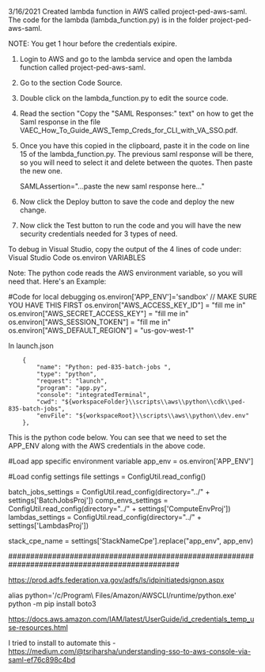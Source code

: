 3/16/2021
Created lambda function in AWS called project-ped-aws-saml.
The code for the lambda (lambda_function.py) is in the folder project-ped-aws-saml.

NOTE: You get 1 hour before the credentials exipire.

1. Login to AWS and go to the lambda service and open the lambda function called project-ped-aws-saml.
2. Go to the section Code Source.
3. Double click on the lambda_function.py to edit the source code.
4. Read the section "Copy the "SAML Responses:" text" on how to get the Saml response in the file VAEC_How_To_Guide_AWS_Temp_Creds_for_CLI_with_VA_SSO.pdf.
5. Once you have this copied in the clipboard, paste it in the code on line 15 of the lambda_function.py. The previous saml response will be there, so you will need
   to select it and delete between the quotes. Then paste the new one.

      SAMLAssertion="...paste the new saml response here..."

6. Now click the Deploy button to save the code and deploy the new change.
7. Now click the Test button to run the code and you will have the new security credentials needed for 3 types of need.

To debug in Visual Studio, copy the output of the 4 lines of code under:
Visual Studio Code os.environ VARIABLES

Note: The python code reads the AWS environment variable, so you will need that. Here's an Example:

#Code for local debugging
os.environ['APP_ENV']='sandbox'  // MAKE SURE YOU HAVE THIS FIRST
os.environ["AWS_ACCESS_KEY_ID"] = "fill me in"
os.environ["AWS_SECRET_ACCESS_KEY"] = "fill me in"
os.environ["AWS_SESSION_TOKEN"] = "fill me in"
os.environ["AWS_DEFAULT_REGION"] = "us-gov-west-1"


In launch.json

        {
            "name": "Python: ped-835-batch-jobs ",
            "type": "python",
            "request": "launch",
            "program": "app.py",
            "console": "integratedTerminal",
            "cwd": "${workspaceFolder}\\scripts\\aws\\python\\cdk\\ped-835-batch-jobs",
            "envFile": "${workspaceRoot}\\scripts\\aws\\python\\dev.env"
        },

This is the python code below. You can see that we need to set the APP_ENV along with the AWS credentials in the above code.

#Load app specific environment variable
app_env = os.environ['APP_ENV']

#Load config settings file
settings = ConfigUtil.read_config()

batch_jobs_settings = ConfigUtil.read_config(directory="../" + settings['BatchJobsProj'])
comp_envs_settings = ConfigUtil.read_config(directory="../" + settings['ComputeEnvProj'])
lambdas_settings = ConfigUtil.read_config(directory="../" + settings['LambdasProj'])

stack_cpe_name = settings['StackNameCpe'].replace("app_env", app_env)

###############################################################################################




https://prod.adfs.federation.va.gov/adfs/ls/idpinitiatedsignon.aspx

alias python='/c/Program\ Files/Amazon/AWSCLI/runtime/python.exe'
python -m pip install boto3


https://docs.aws.amazon.com/IAM/latest/UserGuide/id_credentials_temp_use-resources.html


I tried to install to automate this -
https://medium.com/@tsriharsha/understanding-sso-to-aws-console-via-saml-ef76c898c4bd